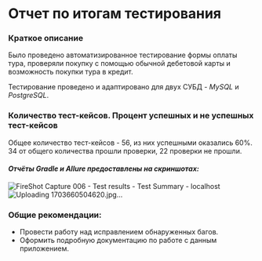 # Отчет по итогам тестирования

### Краткое описание

Было проведено автоматизированное тестирование формы оплаты тура, проверяли покупку с помощью обычной дебетовой карты и возможность покупки тура в кредит.

Тестирование проведено и адаптировано для двух СУБД - *MySQL* и *PostgreSQL*.

### Количество тест-кейсов. Процент успешных и не успешных тест-кейсов

Общее количество тест-кейсов - 56, из них успешными оказались 60%. 34 от общего количества прошли проверки, 22 проверки не прошли.

#### *Отчёты Gradle и Allure предоставлены на скриншотах:*
![FireShot Capture 006 - Test results - Test Summary - localhost](https://github.com/sergey163855/GraduateWork/assets/122844346/8b0009e9-f16a-4ddd-a024-520bc4c9e6c0)
![Uploading 1703660504620.jpg…]()


### Общие рекомендации:

* Провести работу над исправлением обнаруженных багов.
* Оформить подробную документацию по работе с данным приложением.

